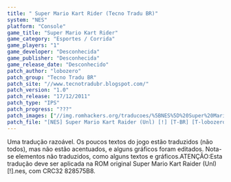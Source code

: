 ```yaml
---
title: " Super Mario Kart Rider (Tecno Tradu BR)"
system: "NES"
platform: "Console"
game_title: "Super Mario Kart Rider"
game_category: "Esportes / Corrida"
game_players: "1"
game_developer: "Desconhecida"
game_publisher: "Desconhecida"
game_release_date: "Desconhecido"
patch_author: "lobozero"
patch_group: "Tecno Tradu BR"
patch_site: "//www.tecnotradubr.blogspot.com/"
patch_version: "1.0"
patch_release: "17/12/2011"
patch_type: "IPS"
patch_progress: "???"
patch_images: ["//img.romhackers.org/traducoes/%5BNES%5D%20Super%20Mario%20Kart%20Rider%20-%20Tecno%20Tradu%20BR%20-%201.png","//img.romhackers.org/traducoes/%5BNES%5D%20Super%20Mario%20Kart%20Rider%20-%20Tecno%20Tradu%20BR%20-%202.png","//img.romhackers.org/traducoes/%5BNES%5D%20Super%20Mario%20Kart%20Rider%20-%20Tecno%20Tradu%20BR%20-%203.png"]
patch_file: "[NES] Super Mario Kart Raider (Unl) [!] [T-BR] [T-lobozero G-Tecno Tradu BR] [V-1.0 A-2011].rar"
---
```

Uma tradução razoável. Os poucos textos do jogo estão traduzidos (não todos), mas não estão acentuados, e alguns gráficos foram editados. Nota-se elementos não traduzidos, como alguns textos e gráficos.ATENÇÃO:Esta tradução deve ser aplicada na ROM original Super Mario Kart Raider (Unl) [!].nes, com CRC32 828575B8.